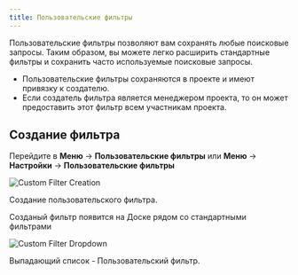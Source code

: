 ```yaml
---
title: Пользовательские фильтры
---
```


Пользовательские фильтры позволяют вам сохранять любые поисковые запросы. Таким образом, вы можете легко расширить стандартные фильтры и сохранить часто используемые поисковые запросы.

-   Пользовательские фильтры сохраняются в проекте и имеют привязку к создателю.
-   Если создатель фильтра является менеджером проекта, то он может предоставить этот фильтр всем участникам проекта.

Создание фильтра
----------------

Перейдите в **Меню** -> **Пользовательские фильтры** или **Меню** -> **Настройки** -> **Пользовательские фильтры**

![Custom Filter Creation](/images/v1/custom-filter-creation.png)

Создание пользовательского фильтра.

Созданый фильтр появится на Доске рядом со стандартными фильтрами

![Custom Filter Dropdown](/images/v1/custom-filter-dropdown.png)

Выпадающий список - Пользовательский фильтр.
